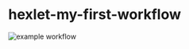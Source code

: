 # hexlet-my-first-workflow

![example workflow](https://github.com/ArtemKaPetrakov/hexlet-my-first-workflow/blob/main/.github/workflows/say-hello.yml/badge.svg?event=push)